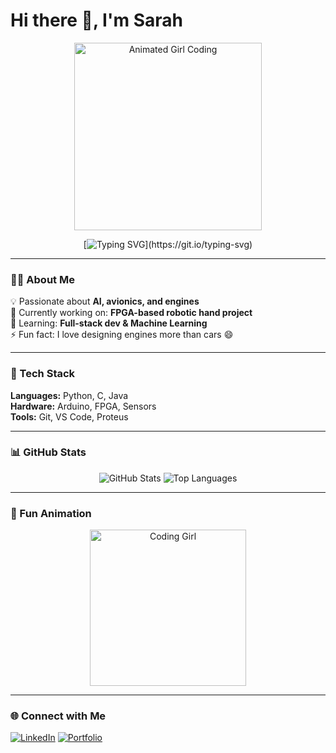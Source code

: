 # Hi there 👋, I'm Sarah

<!-- Profile Header with Animated Girl -->
<div align="center">
 <img src="https://media4.giphy.com/media/v1.Y2lkPTc5MGI3NjExcjl6dXN4bmY4dGlyYXd1OW54bjVhZWlpN3B1cmV3YjhmMXZ1aWZseCZlcD12MV9pbnRlcm5hbF9naWZfYnlfaWQmY3Q9Zw/L1R1tvI9svkIWwpVYr/giphy.gif" width="300" alt="Animated Girl Coding"/>
  
  [![Typing SVG](https://readme-typing-svg.herokuapp.com?size=28&color=00AAFF&center=true&vCenter=true&width=600&lines=Hey+there!+Welcome+to+my+GitHub!;I+love+coding+and+creating;Let’s+build+something+awesome!)](https://git.io/typing-svg)
</div>

---

### 👩‍💻 About Me
💡 Passionate about **AI, avionics, and engines**  
🔭 Currently working on: **FPGA-based robotic hand project**  
🌱 Learning: **Full-stack dev & Machine Learning**  
⚡ Fun fact: I love designing engines more than cars 😄  

---

### 🚀 Tech Stack
**Languages:** Python, C, Java  
**Hardware:** Arduino, FPGA, Sensors  
**Tools:** Git, VS Code, Proteus  

---

### 📊 GitHub Stats
<div align="center">

![GitHub Stats](https://github-readme-stats.vercel.app/api?username=YOUR_USERNAME&show_icons=true&theme=radical)
![Top Languages](https://github-readme-stats.vercel.app/api/top-langs/?username=YOUR_USERNAME&layout=compact&theme=radical)

</div>

---

### 🎨 Fun Animation
<div align="center">
  <img src="https://media.giphy.com/media/IzjhI7ggjDlEnMxZMu/giphy.gif" width="250" alt="Coding Girl"/>
</div>

---

### 🌐 Connect with Me
[![LinkedIn](https://img.shields.io/badge/-LinkedIn-0A66C2?style=flat&logo=Linkedin&logoColor=white)](https://linkedin.com/in/YOUR_LINK)
[![Portfolio](https://img.shields.io/badge/-Portfolio-FF4088?style=flat&logo=About.me&logoColor=white)](YOUR_PORTFOLIO_LINK)

